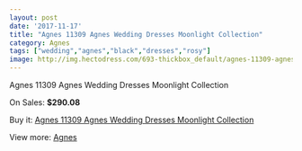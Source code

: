 ```yaml
---
layout: post
date: '2017-11-17'
title: "Agnes 11309 Agnes Wedding Dresses Moonlight Collection"
category: Agnes
tags: ["wedding","agnes","black","dresses","rosy"]
image: http://img.hectodress.com/693-thickbox_default/agnes-11309-agnes-wedding-dresses-moonlight-collection.jpg
---
```

Agnes 11309 Agnes Wedding Dresses Moonlight Collection

On Sales: **$290.08**
<a href="https://www.hectodress.com/agnes/467-agnes-11309-agnes-wedding-dresses-moonlight-collection.html"><amp-img layout="responsive" width="600" height="600" src="//img.hectodress.com/693-thickbox_default/agnes-11309-agnes-wedding-dresses-moonlight-collection.jpg" alt="Agnes 11309 Agnes Wedding Dresses Moonlight Collection 0" /></a>
<a href="https://www.hectodress.com/agnes/467-agnes-11309-agnes-wedding-dresses-moonlight-collection.html"><amp-img layout="responsive" width="600" height="600" src="//img.hectodress.com/694-thickbox_default/agnes-11309-agnes-wedding-dresses-moonlight-collection.jpg" alt="Agnes 11309 Agnes Wedding Dresses Moonlight Collection 1" /></a>

Buy it: [Agnes 11309 Agnes Wedding Dresses Moonlight Collection](https://www.hectodress.com/agnes/467-agnes-11309-agnes-wedding-dresses-moonlight-collection.html "Agnes 11309 Agnes Wedding Dresses Moonlight Collection")

View more: [Agnes](https://www.hectodress.com/6-agnes "Agnes")